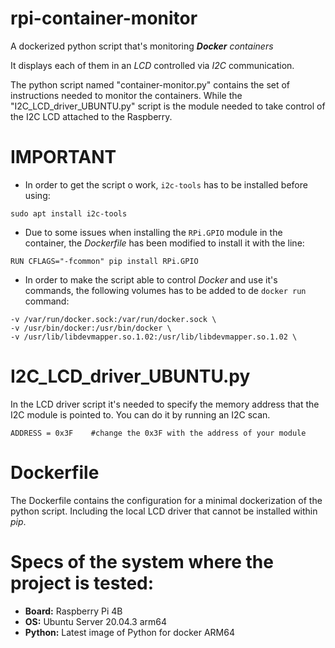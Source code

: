 # rpi-container-monitor
A dockerized python script that's monitoring ***Docker** containers*

It displays each of them in an _LCD_ controlled via _I2C_ communication.

The python script named "container-monitor.py" contains the set of instructions needed to monitor the containers.
While the "I2C_LCD_driver_UBUNTU.py" script is the module needed to take control of the I2C LCD attached to the Raspberry.

# IMPORTANT
- In order to get the script o work, `i2c-tools` has to be installed before using:
```
sudo apt install i2c-tools
```
- Due to some issues when installing the `RPi.GPIO` module in the container, the _Dockerfile_ has been modified to install it with the line:
```
RUN CFLAGS="-fcommon" pip install RPi.GPIO
```
- In order to make the script able to control _Docker_ and use it's commands, the following volumes has to be added to de `docker run` command:
```
-v /var/run/docker.sock:/var/run/docker.sock \
-v /usr/bin/docker:/usr/bin/docker \
-v /usr/lib/libdevmapper.so.1.02:/usr/lib/libdevmapper.so.1.02 \
```

# I2C_LCD_driver_UBUNTU.py

In the LCD driver script it's needed to specify the memory address that the I2C module is pointed to. You can do it by running an I2C scan.
```
ADDRESS = 0x3F    #change the 0x3F with the address of your module
```

# Dockerfile

The Dockerfile contains the configuration for a minimal dockerization of the python script. Including the local LCD driver that cannot be installed within _pip_.

# Specs of the system where the project is tested:

- **Board:** Raspberry Pi 4B
- **OS:** Ubuntu Server 20.04.3 arm64
- **Python:** Latest image of Python for docker ARM64
